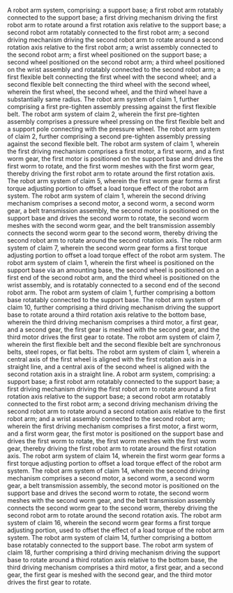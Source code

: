 A robot arm system, comprising: a support base; a first robot arm rotatably connected to the support base; a first driving mechanism driving the first robot arm to rotate around a first rotation axis relative to the support base; a second robot arm rotatably connected to the first robot arm; a second driving mechanism driving the second robot arm to rotate around a second rotation axis relative to the first robot arm; a wrist assembly connected to the second robot arm; a first wheel positioned on the support base; a second wheel positioned on the second robot arm; a third wheel positioned on the wrist assembly and rotatably connected to the second robot arm; a first flexible belt connecting the first wheel with the second wheel; and a second flexible belt connecting the third wheel with the second wheel, wherein the first wheel, the second wheel, and the third wheel have a substantially same radius.
The robot arm system of claim 1, further comprising a first pre-tighten assembly pressing against the first flexible belt.
The robot arm system of claim 2, wherein the first pre-tighten assembly comprises a pressure wheel pressing on the first flexible belt and a support pole connecting with the pressure wheel.
The robot arm system of claim 2, further comprising a second pre-tighten assembly pressing against the second flexible belt.
The robot arm system of claim 1, wherein the first driving mechanism comprises a first motor, a first worm, and a first worm gear, the first motor is positioned on the support base and drives the first worm to rotate, and the first worm meshes with the first worm gear, thereby driving the first robot arm to rotate around the first rotation axis.
The robot arm system of claim 5, wherein the first worm gear forms a first torque adjusting portion to offset a load torque effect of the robot arm system.
The robot arm system of claim 1, wherein the second driving mechanism comprises a second motor, a second worm, a second worm gear, a belt transmission assembly, the second motor is positioned on the support base and drives the second worm to rotate, the second worm meshes with the second worm gear, and the belt transmission assembly connects the second worm gear to the second worm, thereby driving the second robot arm to rotate around the second rotation axis.
The robot arm system of claim 7, wherein the second worm gear forms a first torque adjusting portion to offset a load torque effect of the robot arm system.
The robot arm system of claim 1, wherein the first wheel is positioned on the support base via an amounting base, the second wheel is positioned on a first end of the second robot arm, and the third wheel is positioned on the wrist assembly, and is rotatably connected to a second end of the second robot arm.
The robot arm system of claim 1, further comprising a bottom base rotatably connected to the support base.
The robot arm system of claim 10, further comprising a third driving mechanism driving the support base to rotate around a third rotation axis relative to the bottom base, wherein the third driving mechanism comprises a third motor, a first gear, and a second gear, the first gear is meshed with the second gear, and the third motor drives the first gear to rotate.
The robot arm system of claim 7, wherein the first flexible belt and the second flexible belt are synchronous belts, steel ropes, or flat belts.
The robot arm system of claim 1, wherein a central axis of the first wheel is aligned with the first rotation axis in a straight line, and a central axis of the second wheel is aligned with the second rotation axis in a straight line.
A robot arm system, comprising: a support base; a first robot arm rotatably connected to the support base; a first driving mechanism driving the first robot arm to rotate around a first rotation axis relative to the support base; a second robot arm rotatably connected to the first robot arm; a second driving mechanism driving the second robot arm to rotate around a second rotation axis relative to the first robot arm; and a wrist assembly connected to the second robot arm; wherein the first driving mechanism comprises a first motor, a first worm, and a first worm gear, the first motor is positioned on the support base and drives the first worm to rotate, the first worm meshes with the first worm gear, thereby driving the first robot arm to rotate around the first rotation axis.
The robot arm system of claim 14, wherein the first worm gear forms a first torque adjusting portion to offset a load torque effect of the robot arm system.
The robot arm system of claim 14, wherein the second driving mechanism comprises a second motor, a second worm, a second worm gear, a belt transmission assembly, the second motor is positioned on the support base and drives the second worm to rotate, the second worm meshes with the second worm gear, and the belt transmission assembly connects the second worm gear to the second worm, thereby driving the second robot arm to rotate around the second rotation axis.
The robot arm system of claim 16, wherein the second worm gear forms a first torque adjusting portion, used to offset the effect of a load torque of the robot arm system.
The robot arm system of claim 14, further comprising a bottom base rotatably connected to the support base.
The robot arm system of claim 18, further comprising a third driving mechanism driving the support base to rotate around a third rotation axis relative to the bottom base, the third driving mechanism comprises a third motor, a first gear, and a second gear, the first gear is meshed with the second gear, and the third motor drives the first gear to rotate.
